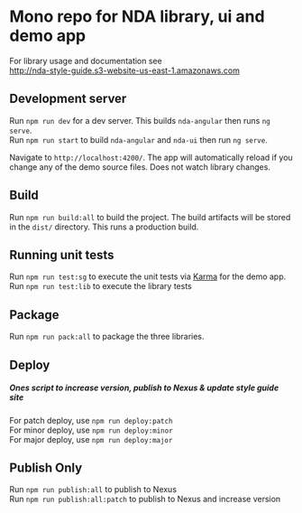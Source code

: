# Mono repo for NDA library, ui and demo app 

For library usage and documentation see   
http://nda-style-guide.s3-website-us-east-1.amazonaws.com
   


## Development server

Run `npm run dev` for a dev server. This builds `nda-angular` then runs `ng serve`.   
Run `npm run start` to build `nda-angular` and `nda-ui` then run `ng serve`.   
    
Navigate to `http://localhost:4200/`. The app will automatically reload if you change any of the demo source files. Does not watch library changes.

## Build

Run `npm run build:all` to build the project. The build artifacts will be stored in the `dist/` directory. This runs a production build.

## Running unit tests

Run `npm run test:sg` to execute the unit tests via [Karma](https://karma-runner.github.io) for the demo app.   
Run `npm run test:lib` to execute the library tests

## Package

Run `npm run pack:all` to package the three libraries.   

## Deploy 
##### Ones script to increase version, publish to Nexus & update style guide site
For patch deploy, use `npm run deploy:patch`   
For minor deploy, use `npm run deploy:minor`   
For major deploy, use `npm run deploy:major`   

## Publish Only
Run `npm run publish:all` to publish to Nexus  
Run `npm run publish:all:patch` to publish to Nexus and increase version